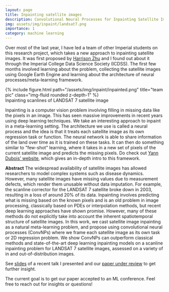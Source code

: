 ```yaml
---
layout: page
title: Inpainting satellite images
description: Convolutional Neural Processes for Inpainting Satellite Images
img: assets/img/inpaint/landsat7.png
importance: 1
category: machine learning
---
```


Over most of the last year, I have led a team of other Imperial students on this research project, which takes a new approach to inpainting satellite images. It was first proposed by <a href="https://harrisonzhu508.github.io/">Harrison Zhu</a> and I found out about it through the Imperial College Data Science Society (ICDSS). The first few months involved learning about the problem, collecting the satellite images using Google Earth Engine and learning about the architecture of neural processes/meta-learning framework.


<div class="row">
    <div class="col-sm mt-3 mt-md-0">
        {% include figure.html path="/assets/img/inpaint/inpainted.png" title="team pic" class="img-fluid rounded z-depth-1" %}
    </div>
</div>
<div class="caption">
    Inpainting scanlines of LANDSAT 7 satellite image
</div>

Inpainting is a computer vision problem involving filling in missing data like the pixels in an image. This has seen massive improvements in recent years using deep learning techniques. We take an interesting approach to inpaint in a meta-learning setting. The architecture we use is called a neural process and the idea is that it treats each satellite image as its own regression task or function. The neural network is able to share information of the land over time as it is trained on these tasks. It can then do something similar to "few-shot" learning, where it takes in a new set of pixels of the current satellite image and predicts the missing pixels. Do check out <a href="https://yanndubs.github.io/Neural-Process-Family">Yann Dubois' website</a>, which gives an in-depth intro to this framework.

**Abstract**
The widespread availability of satellite images has allowed researchers to model complex systems such as disease dynamics. However, many satellite images have missing values due to measurement defects, which render them unusable without data imputation. For example, the scanline corrector for the LANDSAT 7 satellite broke down in 2003, resulting in a loss of around 20% of its data. Inpainting involves predicting what is missing based on the known pixels and is an old problem in image processing, classically based on PDEs or interpolation methods, but recent deep learning approaches have shown promise. However, many of these methods do not explicitly take into account the inherent spatiotemporal structure of satellite images. In this work, we cast satellite image inpainting as a natural meta-learning problem, and propose using convolutional neural processes (ConvNPs) where we frame each satellite image as its own task or 2D regression problem. We show ConvNPs can outperform classical methods and state-of-the-art deep learning inpainting models on a scanline inpainting problem for LANDSAT 7 satellite images, assessed on a variety of in and out-of-distribution images.

See <a href="/assets/pdf/CSML_LANDSAT7_Inpainting.pdf">slides</a> of a recent talk I presented and our <a href="https://arxiv.org/abs/2205.12407">paper under review</a> to get further insight.

The current goal is to get our paper accepted to an ML conference. Feel free to reach out for insights or questions!

